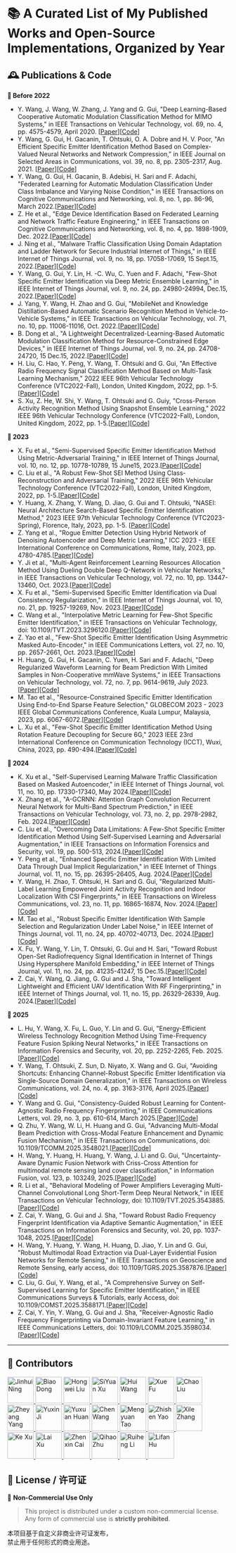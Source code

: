 # 📚 A Curated List of My Published Works and Open-Source Implementations, Organized by Year

## 🕰️ Publications & Code

<summary><strong>📅 Before 2022</strong></summary>

*  Y. Wang, J. Wang, W. Zhang, J. Yang and G. Gui, "Deep Learning-Based Cooperative Automatic Modulation Classification Method for MIMO Systems," in IEEE Transactions on Vehicular Technology, vol. 69, no. 4, pp. 4575-4579, April 2020. [[Paper](https://ieeexplore.ieee.org/abstract/document/9018261)][[Code](https://github.com/BeechburgPieStar/CoAMC/tree/main)]
*  Y. Wang, G. Gui, H. Gacanin, T. Ohtsuki, O. A. Dobre and H. V. Poor, "An Efficient Specific Emitter Identification Method Based on Complex-Valued Neural Networks and Network Compression," in IEEE Journal on Selected Areas in Communications, vol. 39, no. 8, pp. 2305-2317, Aug. 2021. [[Paper](https://ieeexplore.ieee.org/abstract/document/9448105)][[Code](https://github.com/BeechburgPieStar/SlimSEI)]
*  Y. Wang, G. Gui, H. Gacanin, B. Adebisi, H. Sari and F. Adachi, "Federated Learning for Automatic Modulation Classification Under Class Imbalance and Varying Noise Condition," in IEEE Transactions on Cognitive Communications and Networking, vol. 8, no. 1, pp. 86-96, March 2022.[[Paper](https://ieeexplore.ieee.org/abstract/document/9456904/)][[Code](https://github.com/BeechburgPieStar/FLAMC)]
*  Z. He et al., "Edge Device Identification Based on Federated Learning and Network Traffic Feature Engineering," in IEEE Transactions on Cognitive Communications and Networking, vol. 8, no. 4, pp. 1898-1909, Dec. 2022.[[Paper](https://ieeexplore.ieee.org/abstract/document/9502154)][[Code](https://github.com/BeechburgPieStar/FocalDTI)]
*  J. Ning et al., "Malware Traffic Classification Using Domain Adaptation and Ladder Network for Secure Industrial Internet of Things," in IEEE Internet of Things Journal, vol. 9, no. 18, pp. 17058-17069, 15 Sept.15, 2022.[[Paper](https://ieeexplore.ieee.org/abstract/document/9632825/)][[Code](https://github.com/yzjh/Keras-MTC-DA-Ladder)]
*  Y. Wang, G. Gui, Y. Lin, H. -C. Wu, C. Yuen and F. Adachi, "Few-Shot Specific Emitter Identification via Deep Metric Ensemble Learning," in IEEE Internet of Things Journal, vol. 9, no. 24, pp. 24980-24994, Dec.15, 2022.[[Paper](https://ieeexplore.ieee.org/abstract/document/9846906)][[Code](https://github.com/BeechburgPieStar/FS-SEI)]
*  J. Yang, Y. Wang, H. Zhao and G. Gui, "MobileNet and Knowledge Distillation-Based Automatic Scenario Recognition Method in Vehicle-to-Vehicle Systems," in IEEE Transactions on Vehicular Technology, vol. 71, no. 10, pp. 11006-11016, Oct. 2022.[[Paper](https://ieeexplore.ieee.org/abstract/document/9802718)][[Code](https://github.com/BeechburgPieStar/V2V-Dataset-for-Scenario-Identification)]
*  B. Dong et al., "A Lightweight Decentralized-Learning-Based Automatic Modulation Classification Method for Resource-Constrained Edge Devices," in IEEE Internet of Things Journal, vol. 9, no. 24, pp. 24708-24720, 15 Dec.15, 2022.[[Paper](https://ieeexplore.ieee.org/document/9844135/)][[Code](https://github.com/dongbiao321/MCMBNN-for-CentAMC-and-DecentAMC)]
*  H. Liu, C. Hao, Y. Peng, Y. Wang, T. Ohtsuki and G. Gui, "An Effective Radio Frequency Signal Classification Method Based on Multi-Task Learning Mechanism," 2022 IEEE 96th Vehicular Technology Conference (VTC2022-Fall), London, United Kingdom, 2022, pp. 1-5.[[Paper](https://ieeexplore.ieee.org/abstract/document/10012794)][[Code](https://github.com/LiuK1288/lhw-000)]
*  S. Xu, Z. He, W. Shi, Y. Wang, T. Ohtsuki and G. Guiy, "Cross-Person Activity Recognition Method Using Snapshot Ensemble Learning," 2022 IEEE 96th Vehicular Technology Conference (VTC2022-Fall), London, United Kingdom, 2022, pp. 1-5.[[Paper](https://ieeexplore.ieee.org/abstract/document/10013044)][[Code](https://github.com/NJUPT-Sivan/Cross-person-HAR)]


<summary><strong>📅 2023</strong></summary>

*  X. Fu et al., "Semi-Supervised Specific Emitter Identification Method Using Metric-Adversarial Training," in IEEE Internet of Things Journal, vol. 10, no. 12, pp. 10778-10789, 15 June15, 2023.[[Paper](https://ieeexplore.ieee.org/document/10026879)][[Code](https://github.com/lovelymimola/MAT-based-SS-SEI)]
*  C. Liu et al., "A Robust Few-Shot SEI Method Using Class-Reconstruction and Adversarial Training," 2022 IEEE 96th Vehicular Technology Conference (VTC2022-Fall), London, United Kingdom, 2022, pp. 1-5.[[Paper](https://ieeexplore.ieee.org/document/10012716)][[Code](https://github.com/LIUC-000/CRCN-AT)]
*  Y. Huang, X. Zhang, Y. Wang, D. Jiao, G. Gui and T. Ohtsuki, "NASEI: Neural Architecture Search-Based Specific Emitter Identification Method," 2023 IEEE 97th Vehicular Technology Conference (VTC2023-Spring), Florence, Italy, 2023, pp. 1-5. [[Paper](https://ieeexplore.ieee.org/abstract/document/10199409)][[Code](https://github.com/huangyuxuan11/NASEI)]
*  Z. Yang et al., "Rogue Emitter Detection Using Hybrid Network of Denoising Autoencoder and Deep Metric Learning," ICC 2023 - IEEE International Conference on Communications, Rome, Italy, 2023, pp. 4780-4785.[[Paper](https://arxiv.org/abs/2212.00242)][[Code](https://github.com/yzybeibei/DMNet)]
*  Y. Ji et al., "Multi-Agent Reinforcement Learning Resources Allocation Method Using Dueling Double Deep Q-Network in Vehicular Networks," in IEEE Transactions on Vehicular Technology, vol. 72, no. 10, pp. 13447-13460, Oct. 2023.[[Paper](https://ieeexplore.ieee.org/abstract/document/10123947)][[Code](https://github.com/Ljyx1/paper-codes/tree/master)]
*  X. Fu et al., "Semi-Supervised Specific Emitter Identification via Dual Consistency Regularization," in IEEE Internet of Things Journal, vol. 10, no. 21, pp. 19257-19269, Nov. 2023.[[Paper](https://ieeexplore.ieee.org/abstract/document/10139822)][[Code](https://github.com/lovelymimola/DCR-Based-SemiSEI)]
*  C. Wang et al., "Interpolative Metric Learning for Few-Shot Specific Emitter Identification," in IEEE Transactions on Vehicular Technology, doi: 10.1109/TVT.2023.3296120.[[Paper](https://ieeexplore.ieee.org/abstract/document/10190130)][[Code](https://github.com/chengJoin/InterML-for-FS-SEI)]
*  Z. Yao et al., "Few-Shot Specific Emitter Identification Using Asymmetric Masked Auto-Encoder," in IEEE Communications Letters, vol. 27, no. 10, pp. 2657-2661, Oct. 2023.[[Paper](https://ieeexplore.ieee.org/abstract/document/10243409)][[Code](https://github.com/YZS666/A-Method-for-Solving-the-FS-SEI-Problem)]
*  H. Huang, G. Gui, H. Gacanin, C. Yuen, H. Sari and F. Adachi, "Deep Regularized Waveform Learning for Beam Prediction With Limited Samples in Non-Cooperative mmWave Systems," in IEEE Transactions on Vehicular Technology, vol. 72, no. 7, pp. 9614-9619, July 2023.[[Paper](https://ieeexplore.ieee.org/abstract/document/10050781)][[Code](https://github.com/BeechburgPieStar/Beam-Prediction)]
*  M. Tao et al., "Resource-Constrained Specific Emitter Identification Using End-to-End Sparse Feature Selection," GLOBECOM 2023 - 2023 IEEE Global Communications Conference, Kuala Lumpur, Malaysia, 2023, pp. 6067-6072.[[Paper](https://ieeexplore.ieee.org/abstract/document/10436740)][[Code](https://github.com/sleepeach/SFS-SEI)]
*  L. Xu et al., "Few-Shot Specific Emitter Identification Method Using Rotation Feature Decoupling for Secure 6G," 2023 IEEE 23rd International Conference on Communication Technology (ICCT), Wuxi, China, 2023, pp. 490-494.[[Paper](https://ieeexplore.ieee.org/document/10419686)][[Code](https://github.com/IcedWatermelonJuice/FS-SEI?tab=readme-ov-file)]



<summary><strong>📅 2024</strong></summary>

*   K. Xu et al., "Self-Supervised Learning Malware Traffic Classification Based on Masked Autoencoder," in IEEE Internet of Things Journal, vol. 11, no. 10, pp. 17330-17340, May 2024.[[Paper](https://ieeexplore.ieee.org/abstract/document/10411960)][[Code](https://github.com/TsuiHark/Self-supervised_MTC)]
*   X. Zhang et al., "A-GCRNN: Attention Graph Convolution Recurrent Neural Network for Multi-Band Spectrum Prediction," in IEEE Transactions on Vehicular Technology, vol. 73, no. 2, pp. 2978-2982, Feb. 2024.[[Paper](https://ieeexplore.ieee.org/abstract/document/10251662/)][[Code](https://github.com/TLTLHILL/A-GCRNN-for-spectrum-prediction)]
*  C. Liu et al., "Overcoming Data Limitations: A Few-Shot Specific Emitter Identification Method Using Self-Supervised Learning and Adversarial Augmentation," in IEEE Transactions on Information Forensics and Security, vol. 19, pp. 500-513, 2024.[[Paper](https://ieeexplore.ieee.org/abstract/document/10285131/)][[Code](https://github.com/LIUC-000/SA2SEI)]
*  Y. Peng et al., "Enhanced Specific Emitter Identification With Limited Data Through Dual Implicit Regularization," in IEEE Internet of Things Journal, vol. 11, no. 15, pp. 26395-26405, Aug. 2024.[[Paper](https://ieeexplore.ieee.org/abstract/document/10511278)][[Code](https://github.com/BeechburgPieStar/DIR-SEI)]
*  Y. Wang, H. Zhao, T. Ohtsuki, H. Sari and G. Gui, "Regularized Multi-Label Learning Empowered Joint Activity Recognition and Indoor Localization With CSI Fingerprints," in IEEE Transactions on Wireless Communications, vol. 23, no. 11, pp. 16865-16874, Nov. 2024.[[Paper](https://ieeexplore.ieee.org/abstract/document/10659363)][[Code](https://github.com/BeechburgPieStar/JARIL)]
* M. Tao et al., "Robust Specific Emitter Identification With Sample Selection and Regularization Under Label Noise," in IEEE Internet of Things Journal, vol. 11, no. 24, pp. 40702-40713, Dec. 2024.[[Paper](https://ieeexplore.ieee.org/document/10663350)][[Code](https://github.com/sleepeach/SSR-SEI)]
*  X. Fu, Y. Wang, Y. Lin, T. Ohtsuki, G. Gui and H. Sari, "Toward Robust Open-Set Radiofrequency Signal Identification in Internet of Things Using Hypersphere Manifold Embedding," in IEEE Internet of Things Journal, vol. 11, no. 24, pp. 41235-41247, 15 Dec.15.[[Paper](https://ieeexplore.ieee.org/abstract/document/10677423)][[Code](https://github.com/lovelymimola/Hypersphere-based-Open-set-RFF)]
*  Z. Cai, Y. Wang, Q. Jiang, G. Gui and J. Sha, "Toward Intelligent Lightweight and Efficient UAV Identification With RF Fingerprinting," in IEEE Internet of Things Journal, vol. 11, no. 15, pp. 26329-26339, Aug. 2024.[[Paper](https://ieeexplore.ieee.org/abstract/document/10816100)][[Code](https://github.com/Edith-xx/Papercode_IOTJ)]


<summary><strong>📅 2025</strong></summary>
  
*  L. Hu, Y. Wang, X. Fu, L. Guo, Y. Lin and G. Gui, "Energy-Efficient Wireless Technology Recognition Method Using Time-Frequency Feature Fusion Spiking Neural Networks," in IEEE Transactions on Information Forensics and Security, vol. 20, pp. 2252-2265, Feb. 2025.[[Paper](https://ieeexplore.ieee.org/abstract/document/10876404)][[Code](https://github.com/fan-bread/TFSNN-WTR)]
*  Y. Wang, T. Ohtsuki, Z. Sun, D. Niyato, X. Wang and G. Gui, "Avoiding Shortcuts: Enhancing Channel-Robust Specific Emitter Identification via Single-Source Domain Generalization," in IEEE Transactions on Wireless Communications, vol. 24, no. 4, pp. 3163-3176, April 2025.[[Paper](https://ieeexplore.ieee.org/document/10847785)][[Code](https://github.com/BeechburgPieStar/SDG-for-Channel-Robust-SEI)]
*  Y. Wang and G. Gui, "Consistency-Guided Robust Learning for Content-Agnostic Radio Frequency Fingerprinting," in IEEE Communications Letters, vol. 29, no. 3, pp. 610-614, March 2025.[[Paper](https://ieeexplore.ieee.org/abstract/document/10857308)][[Code](https://github.com/BeechburgPieStar/CGRL-for-Content-Agnostic-RFF)]
*  Q. Zhu, Y. Wang, W. Li, H. Huang and G. Gui, "Advancing Multi-Modal Beam Prediction with Cross-Modal Feature Enhancement and Dynamic Fusion Mechanism," in IEEE Transactions on Communications, doi: 10.1109/TCOMM.2025.3548021.[[Paper](https://ieeexplore.ieee.org/abstract/document/10912462)][[Code](https://github.com/zqh112/CMDF)]
*  H. Wang, Y. Huang, H. Huang, Y. Wang, J. Li and G. Gui, "Uncertainty-Aware Dynamic Fusion Network with Criss-Cross Attention for multimodal remote sensing land cover classification," in Information Fusion, vol. 123, p. 103249, 2025.[[Paper](https://www.sciencedirect.com/science/article/abs/pii/S1566253525003227?via%3Dihub)][[Code](https://github.com/BeechburgPieStar/UDFNet)]
*  R. Li et al., "Behavioral Modeling of Power Amplifiers Leveraging Multi-Channel Convolutional Long Short-Term Deep Neural Network," in IEEE Transactions on Vehicular Technology, doi: 10.1109/TVT.2025.3543885.[[Paper](https://ieeexplore.ieee.org/abstract/document/10896855)][[Code](https://github.com/Pt2Mu/Behavioral-Modeling-of-Power-Amplifiers-Leveraging-MCLDNN)]
*  Z. Cai, Y. Wang, G. Gui and J. Sha, "Toward Robust Radio Frequency Fingerprint Identification via Adaptive Semantic Augmentation," in IEEE Transactions on Information Forensics and Security, vol. 20, pp. 1037-1048, 2025.[[Paper](https://ieeexplore.ieee.org/abstract/document/10816100)][[Code](https://github.com/Edith-xx/Cross-Domain-RFFI)]
*  H. Wang, Y. Huang, Y. Wang, H. Huang, D. Jiao, Y. Lin and G. Gui, "Robust Multimodal Road Extraction via Dual-Layer Evidential Fusion Networks for Remote Sensing," in IEEE Transactions on Geoscience and Remote Sensing, early access, doi: 10.1109/TGRS.2025.3587876.[[Paper](https://ieeexplore.ieee.org/document/11077420)][[Code](https://github.com/BeechburgPieStar/DEFNet)]
*  C. Liu, G. Gui, Y. Wang, et al., "A Comprehensive Survey on Self-Supervised Learning for Specific Emitter Identification," in IEEE Communications Surveys & Tutorials, early Access, doi: 10.1109/COMST.2025.3588171.[[Paper](https://ieeexplore.ieee.org/document/11078425)][[Code](https://github.com/LIUC-000/SSL-SEI_Survey)]
*  Z. Cai, Y. Yin, Y. Wang, G. Gui and J. Sha, "Receiver-Agnostic Radio Frequency Fingerprinting via Domain-Invariant Feature Learning," in IEEE Communications Letters, doi: 10.1109/LCOMM.2025.3598034.[[Paper](https://ieeexplore.ieee.org/abstract/document/11123467)][[Code](https://github.com/Edith-xx/Receiver-agnostic-RFFI-CL-)]

---

## 👥 Contributors

<p>
  <a href="https://github.com/yzjh">
    <img src="https://github.com/yzjh.png" width="60px;" alt="Jinhui Ning"/>
  </a>
  <a href="https://github.com/dongbiao321">
    <img src="https://github.com/dongbiao321.png" width="60px;" alt="Biao Dong"/>
  </a>
  <a href="https://github.com/LiuK1288">
    <img src="https://github.com/LiuK1288.png" width="60px;" alt="Hongwei Liu"/>
  </a>
  <a href="https://github.com/NJUPT-Sivan">
    <img src="https://github.com/NJUPT-Sivan.png" width="60px;" alt="SiYuan Xu"/>
  </a>
  <a href="#">
    <img src="https://github.com/ghost.png" width="60px;" alt="Hui Wang"/>
  </a>
  <a href="https://github.com/lovelymimola">
    <img src="https://github.com/lovelymimola.png" width="60px;" alt="Xue Fu"/>
  </a>
  <a href="https://github.com/LIUC-000">
    <img src="https://github.com/LIUC-000.png" width="60px;" alt="Chao Liu"/>
  </a>
  <a href="https://github.com/yzybeibei">
    <img src="https://github.com/yzybeibei.png" width="60px;" alt="Zheyang Yang"/>
  </a>
  <a href="https://github.com/Ljyx1">
    <img src="https://github.com/Ljyx1.png" width="60px;" alt="Yuxin Ji"/>
  </a>
  <a href="https://github.com/huangyuxuan11">
    <img src="https://github.com/huangyuxuan11.png" width="60px;" alt="Yuxuan Huan"/>
  </a>
  <a href="https://github.com/chengJoin">
    <img src="https://github.com/chengJoin.png" width="60px;" alt="Chen Wang"/>
  </a>
  <a href="https://github.com/sleepeach">
    <img src="https://github.com/sleepeach.png" width="60px;" alt="Mengyuan Tao"/>
  </a>
  <a href="https://github.com/YZS666">
    <img src="https://github.com/YZS666.png" width="60px;" alt="Zhishen Yao"/>
  </a>
  <a href="https://github.com/TLTLHILL">
    <img src="https://github.com/TLTLHILL.png" width="60px;" alt="Xile Zhang"/>
  </a>
  <a href="https://github.com/TsuiHark">
    <img src="https://github.com/TsuiHark.png" width="60px;" alt="Ke Xu"/>
  </a>
  <a href="https://github.com/IcedWatermelonJuice">
    <img src="https://github.com/IcedWatermelonJuice.png" width="60px;" alt="Lai Xu"/>
  </a>
  <a href="https://github.com/Edith-xx">
    <img src="https://github.com/Edith-xx.png" width="60px;" alt="Zhenxin Cai"/>
  </a>
  <a href="https://github.com/zqh112">
    <img src="https://github.com/zqh112.png" width="60px;" alt="Qihao Zhu"/>
  </a>
  <a href="https://github.com/Pt2Mu">
    <img src="https://github.com/Pt2Mu.png" width="60px;" alt="Ruiheng Li"/>
  </a>
  <a href="https://github.com/fan-bread">
    <img src="https://github.com/fan-bread.png" width="60px;" alt="Lifan Hu"/>
  </a>
</p>



## 📄 License / 许可证

🚫 **Non-Commercial Use Only**

> This project is distributed under a custom non-commercial license.  
> Any form of commercial use is **strictly prohibited**.

本项目基于自定义非商业许可证发布，  
禁止用于任何形式的商业用途。

